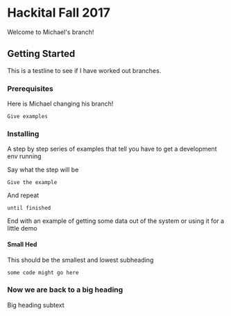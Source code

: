 # Hackital Fall 2017

Welcome to Michael's branch!

## Getting Started

This is a testline to see if I have worked out branches.

### Prerequisites

Here is Michael changing his branch!

```
Give examples
```

### Installing

A step by step series of examples that tell you have to get a development env running

Say what the step will be

```
Give the example
```

And repeat

```
until finished
```

End with an example of getting some data out of the system or using it for a little demo

#### Small Hed

This should be the smallest and lowest subheading

```
some code might go here
```

### Now we are back to a big heading

Big heading subtext
